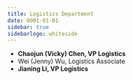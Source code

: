 ```yaml
---
title: Logistics Department
date: 0001-01-01
sidebar: true
sidebarlogo: whiteside
---
```


- **Chaojun (Vicky) Chen, VP Logistics**
- Wei (Jenny) Wu, Logistics Associate
- **Jianing Li, VP Logistics**
